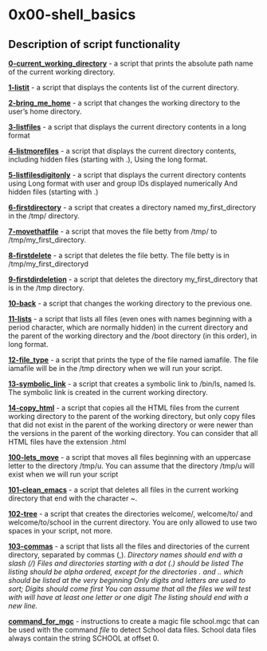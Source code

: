 # 0x00-shell_basics
## Description of script functionality

**[0-current_working_directory](0-current_working_directory)** - a script that prints the absolute path name of the current working directory.

**[1-listit](1-listit)** - a script that displays the contents list of the current directory.

**[2-bring_me_home](2-bring_me_home)** -  a script that changes the working directory to the user’s home directory.

**[3-listfiles](3-listfiles)** - a script that displays the current directory contents in a long format

**[4-listmorefiles](4-listmorefiles)** - a script that displays the current directory contents, including hidden files (starting with .), Using the long format.

**[5-listfilesdigitonly](5-listfilesdigitonly)** - a script that displays the current directory contents using Long format with user and group IDs displayed numerically And hidden files (starting with .)

**[6-firstdirectory](6-firstdirectory)** - a script that creates a directory named my_first_directory in the /tmp/ directory.

**[7-movethatfile](7-movethatfile)** - a script that moves the file betty from /tmp/ to /tmp/my_first_directory.

**[8-firstdelete](7-movethatfile)** - a script that deletes the file betty. The file betty is in /tmp/my_first_directoryd

**[9-firstdirdeletion](9-firstdirdeletion)** - a script that deletes the directory my_first_directory that is in the /tmp directory.

**[10-back](10-back)** - a script that changes the working directory to the previous one.

**[11-lists](11-lists)** - a script that lists all files (even ones with names beginning with a period character, which are normally hidden) in the current directory and the parent of the working directory and the /boot directory (in this order), in long format.

**[12-file_type](12-file_type)** - a script that prints the type of the file named iamafile. The file iamafile will be in the /tmp directory when we will run your script.

**[13-symbolic_link](13-symbolic_link)** - a script that creates a symbolic link to /bin/ls, named ls. The symbolic link is created in the current working directory.

**[14-copy_html](14-copy_html)** - a script that copies all the HTML files from the current working directory to the parent of the working directory, but only copy files that did not exist in the parent of the working directory or were newer than the versions in the parent of the working directory. You can consider that all HTML files have the extension .html

**[100-lets_move](100-lets_move)** - a script that moves all files beginning with an uppercase letter to the directory /tmp/u. You can assume that the directory /tmp/u will exist when we will run your script

**[101-clean_emacs](101-clean_emacs)** - a script that deletes all files in the current working directory that end with the character ~.

**[102-tree](102-tree)** - a script that creates the directories welcome/, welcome/to/ and welcome/to/school in the current directory. You are only allowed to use two spaces in your script, not more.

**[103-commas](103-commas)** - a script that lists all the files and directories of the current directory, separated by commas (,).
*Directory names should end with a slash (/) Files and directories starting with a dot (.) should be listed The listing should be alpha ordered, except for the directories . and .. which should be listed at the very beginning Only digits and letters are used to sort; Digits should come first You can assume that all the files we will test with will have at least one letter or one digit The listing should end with a new line.*

**[command_for_mgc](command_for_mgc)** - instructions to create a magic file school.mgc that can be used with the command *file* to detect School data files. School data files always contain the string SCHOOL at offset 0.
